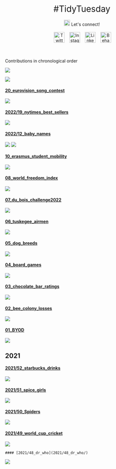 <h1 style="font-weight:normal" align="center">
  &nbsp;#TidyTuesday&nbsp;
</h1>

<div align="center">
     <img src="icons/handwaving.gif"
     width= 20 height=20>
      Let's connect!
     <br>
     <br>
&nbsp;&nbsp;&nbsp;
<a href="https://twitter.com/pablo_alvrez"><img border="0" alt="Twitter" src="https://raw.githubusercontent.com/Pablo-Alvarez-Baeza/30DayChartChallenge/main/icons/twitter.svg" width="35" height="35"></a>&nbsp;&nbsp;&nbsp; 
<a href="https://www.instagram.com/hi.pablo.alvarez/"><img border="0" alt="Instagram" src="https://raw.githubusercontent.com/Pablo-Alvarez-Baeza/30DayChartChallenge/main/icons/instagram.svg" width="35" height="35"></a>&nbsp;&nbsp;&nbsp;
<a href="https://www.linkedin.com/in/pabloalvarezbaeza/"><img border="0" alt="LinkedIn" src="https://raw.githubusercontent.com/Pablo-Alvarez-Baeza/30DayChartChallenge/main/icons/linkedin.svg" width="35" height="35"></a>&nbsp;&nbsp;&nbsp;
<a href="https://www.behance.net/pabloalvarez21"><img border="0" alt="Behance" src="https://raw.githubusercontent.com/Pablo-Alvarez-Baeza/30DayChartChallenge/main/icons/behance.svg" width="35" height="35"></a>&nbsp;&nbsp;&nbsp;
<br>
<br>
<br>

   </div>
   
<p> Contributions in chronological order
  
 
  ![](2022/23_pride_corporate_accountability_project/tidytuesday_2022_w23_fg.png)

  
  ![](2022/22_company_reputation_poll/tidytuesday_2022_w22.png)
  
  #### [20_eurovision_song_contest](20_eurovision_song_contest/)
  ![](2022/20_eurovision_song_contest/tidytuesday_2022_w20_fg.png)
  
  #### [2022/19_nytimes_best_sellers](2022/19_NYTimes_best_sellers/)
  ![](2022/19_nytimes_best_sellers/tidytuesday_2022_w19.png)
  
  #### [2022/12_baby_names](2022/12_baby_names/)
  ![](2022/12_baby_names/2012_12_usbabynames_figma.png)
  ![](2022/12_baby_names/tidytuesday2_2022_w12_figma.png)
  
  #### [10_erasmus_student_mobility](10_erasmus_student_mobility/)
  ![](2022/10_erasmus_student_mobility/tidytuesday_2022_w10.png)
  
  #### [08_world_freedom_index](08_world_freedom_index/)
  ![](2022/08_world_freedom_index/tidytuesday_2022_w8_figma.png)
  
  #### [07_du_bois_challenge2022](07_du_bois_challenge2022/)
  ![](2022/07_du_bois_challenge2022/2022_7_duboischallenge.png)
  
  #### [06_tuskegee_airmen](06_tuskegee_airmen/)
  ![](2022/06_tuskegee_airmen/tidytuesday_2022_w6.png)
  
  #### [05_dog_breeds](05_dog_breeds/)
  ![](2022/05_dog_breeds/tiytuesday_2022_w5.png)
  
  #### [04_board_games](04_board_games/)
  ![](2022/04_board_games/tidytuesday_2022_w4.png)
  
  #### [03_chocolate_bar_ratings](03_chocolate_bar_ratings/)
  ![](03_chocolate_bar_ratings/)
  
  #### [02_bee_colony_losses](02_bee_colony_losses/)
  ![](2022/02_bee_colony_losses/tidytuesday_2022_w2.png)
  
  #### [01_BYOD](01_BYOD/)
  ![](2022/01_BYOD/tidytuesday_2022_w1.png)
  
  
  ## 2021
  #### [2021/52_starbucks_drinks](2021/52_starbucks_drinks/)
  ![](2021/52_starbucks_drinks/tidytuesday_2021_w52.png)
  
  #### [2021/51_spice_girls](2021/51_spice_girls/)
  ![](2021/51_spice_girls/tidytuesday_2021_w51.png)
  
  #### [2021/50_Spiders](2021/50_spiders/)
  ![](2021/50_Spiders/tidytuesday_2021_w50.png)
  
  #### [2021/49_world_cup_cricket](2021/49_world_cup_cricket/)
  ![](2021/49_world_cup_cricket/tidytuesday_2021_w49.png)
  
    #### [2021/48_dr_who](2021/48_dr_who/)
  ![](2021/48_dr_who/tidytuesday_2021_w48.png)
